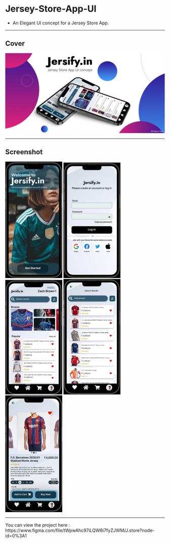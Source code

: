 # Jersey-Store-App-UI

- An Elegant UI concept for a Jersey Store App.</br>
<hr>

## Cover
<img src="assets/cover.png" width="1000">
<hr>

## Screenshot
<p float="left">
  <img src="assets/ss1.jpg" width="180">
  <img src = "assets/ss2.jpg"  width = "180" >
  <img src="assets/ss3.jpg" width="180">
  <img src="assets/ss4.jpg" width="180">
  <img src="assets/ss5.jpg" width="180">
</p>  
<hr>
You can view the project here : https://www.figma.com/file/tWpwAhc97iLQW6i7fyZJWM/J.store?node-id=0%3A1
